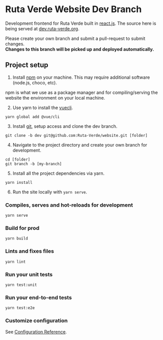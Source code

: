 # Ruta Verde Website Dev Branch
Development frontend for Ruta Verde built in [react.js](https://reactjs.org). The source here is being served at [dev.ruta-verde.org](https://dev.ruta-verde.org). 

Please create your own branch and submit a pull-request to submit changes. \
**Changes to this branch will be picked up and deployed automatically.**

## Project setup

1. Install [npm](https://www.npmjs.com/get-npm) on your machine. This may require additional software (node.js, choco, etc).

npm is what we use as a package manager and for compiling/serving the website the environment on your local machine.

2. Use yarn to install the [vuecli](https://cli.vuejs.org). 
```
yarn global add @vue/cli
```

3. Install [git](https://git-scm.com/downloads), setup access and clone the dev branch.

```
git clone -b dev git@github.com:Ruta-Verde/website.git [folder]
```

4. Navigate to the project directory and create your own branch for development.

```
cd [folder]
git branch -b [my-branch]
```

5. Install all the project dependencies via yarn.

```
yarn install
```

6. Run the site locally with `yarn serve`.

### Compiles, serves and hot-reloads for development
```
yarn serve
```

### Build for prod
```
yarn build
```

### Lints and fixes files
```
yarn lint
```

### Run your unit tests
```
yarn test:unit
```

### Run your end-to-end tests
```
yarn test:e2e
```

### Customize configuration
See [Configuration Reference](https://cli.vuejs.org/config/).
